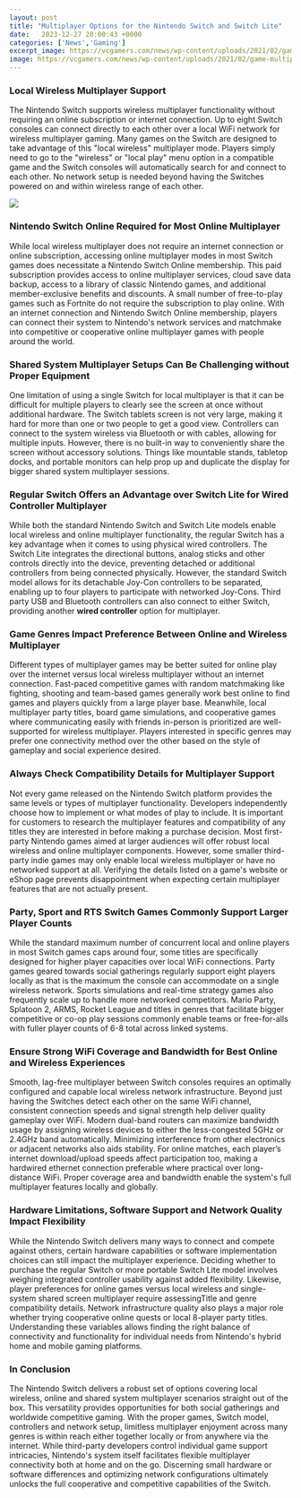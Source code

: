 ```yaml
---
layout: post
title: "Multiplayer Options for the Nintendo Switch and Switch Lite"
date:   2023-12-27 20:00:43 +0000
categories: ['News','Gaming']
excerpt_image: https://vcgamers.com/news/wp-content/uploads/2021/02/game-multiplayer-nintendo-switch.jpg
image: https://vcgamers.com/news/wp-content/uploads/2021/02/game-multiplayer-nintendo-switch.jpg
---
```


### **Local Wireless Multiplayer Support** 
The Nintendo Switch supports wireless multiplayer functionality without requiring an online subscription or internet connection. Up to eight Switch consoles can connect directly to each other over a local WiFi network for wireless multiplayer gaming. Many games on the Switch are designed to take advantage of this "local wireless" multiplayer mode. Players simply need to go to the "wireless" or "local play" menu option in a compatible game and the Switch consoles will automatically search for and connect to each other. No network setup is needed beyond having the Switches powered on and within wireless range of each other.

![](https://media-cldnry.s-nbcnews.com/image/upload/t_fit-760w,f_auto,q_auto:best/newscms/2023_09/3596306/230227-switch-games-bd-2x1.jpg)
### **Nintendo Switch Online Required for Most Online Multiplayer**
While local wireless multiplayer does not require an internet connection or online subscription, accessing online multiplayer modes in most Switch games does necessitate a Nintendo Switch Online membership. This paid subscription provides access to online multiplayer services, cloud save data backup, access to a library of classic Nintendo games, and additional member-exclusive benefits and discounts. A small number of free-to-play games such as Fortnite do not require the subscription to play online. With an internet connection and Nintendo Switch Online membership, players can connect their system to Nintendo's network services and matchmake into competitive or cooperative online multiplayer games with people around the world.
### **Shared System Multiplayer Setups Can Be Challenging without Proper Equipment**  
One limitation of using a single Switch for local multiplayer is that it can be difficult for multiple players to clearly see the screen at once without additional hardware. The Switch tablets screen is not very large, making it hard for more than one or two people to get a good view. Controllers can connect to the system wireless via Bluetooth or with cables, allowing for multiple inputs. However, there is no built-in way to conveniently share the screen without accessory solutions. Things like mountable stands, tabletop docks, and portable monitors can help prop up and duplicate the display for bigger shared system multiplayer sessions.
### **Regular Switch Offers an Advantage over Switch Lite for Wired Controller Multiplayer**
While both the standard Nintendo Switch and Switch Lite models enable local wireless and online multiplayer functionality, the regular Switch has a key advantage when it comes to using physical wired controllers. The Switch Lite integrates the directional buttons, analog sticks and other controls directly into the device, preventing detached or additional controllers from being connected physically. However, the standard Switch model allows for its detachable Joy-Con controllers to be separated, enabling up to four players to participate with networked Joy-Cons. Third party USB and Bluetooth controllers can also connect to either Switch, providing another **wired controller** option for multiplayer.
### **Game Genres Impact Preference Between Online and Wireless Multiplayer**
Different types of multiplayer games may be better suited for online play over the internet versus local wireless multiplayer without an internet connection. Fast-paced competitive games with random matchmaking like fighting, shooting and team-based games generally work best online to find games and players quickly from a large player base. Meanwhile, local multiplayer party titles, board game simulations, and cooperative games where communicating easily with friends in-person is prioritized are well-supported for wireless multiplayer. Players interested in specific genres may prefer one connectivity method over the other based on the style of gameplay and social experience desired.
### **Always Check Compatibility Details for Multiplayer Support** 
Not every game released on the Nintendo Switch platform provides the same levels or types of multiplayer functionality. Developers independently choose how to implement or what modes of play to include. It is important for customers to research the multiplayer features and compatibility of any titles they are interested in before making a purchase decision. Most first-party Nintendo games aimed at larger audiences will offer robust local wireless and online multiplayer components. However, some smaller third-party indie games may only enable local wireless multiplayer or have no networked support at all. Verifying the details listed on a game's website or eShop page prevents disappointment when expecting certain multiplayer features that are not actually present.
### **Party, Sport and RTS Switch Games Commonly Support Larger Player Counts** 
While the standard maximum number of concurrent local and online players in most Switch games caps around four, some titles are specifically designed for higher player capacities over local WiFi connections. Party games geared towards social gatherings regularly support eight players locally as that is the maximum the console can accommodate on a single wireless network. Sports simulations and real-time strategy games also frequently scale up to handle more networked competitors. Mario Party, Splatoon 2, ARMS, Rocket League and titles in genres that facilitate bigger competitive or co-op play sessions commonly enable teams or free-for-alls with fuller player counts of 6-8 total across linked systems.
### **Ensure Strong WiFi Coverage and Bandwidth for Best Online and Wireless Experiences**
Smooth, lag-free multiplayer between Switch consoles requires an optimally configured and capable local wireless network infrastructure. Beyond just having the Switches detect each other on the same WiFi channel, consistent connection speeds and signal strength help deliver quality gameplay over WiFi. Modern dual-band routers can maximize bandwidth usage by assigning wireless devices to either the less-congested 5GHz or 2.4GHz band automatically. Minimizing interference from other electronics or adjacent networks also aids stability. For online matches, each player’s internet download/upload speeds affect participation too, making a hardwired ethernet connection preferable where practical over long-distance WiFi. Proper coverage area and bandwidth enable the system's full multiplayer features locally and globally.
### **Hardware Limitations, Software Support and Network Quality Impact Flexibility**
While the Nintendo Switch delivers many ways to connect and compete against others, certain hardware capabilities or software implementation choices can still impact the multiplayer experience. Deciding whether to purchase the regular Switch or more portable Switch Lite model involves weighing integrated controller usability against added flexibility. Likewise, player preferences for online games versus local wireless and single-system shared screen multiplayer require assessingTitle and genre compatibility details. Network infrastructure quality also plays a major role whether trying cooperative online quests or local 8-player party titles. Understanding these variables allows finding the right balance of connectivity and functionality for individual needs from Nintendo's hybrid home and mobile gaming platforms.
### **In Conclusion** 
The Nintendo Switch delivers a robust set of options covering local wireless, online and shared system multiplayer scenarios straight out of the box. This versatility provides opportunities for both social gatherings and worldwide competitive gaming. With the proper games, Switch model, controllers and network setup, limitless multiplayer enjoyment across many genres is within reach either together locally or from anywhere via the internet. While third-party developers control individual game support intricacies, Nintendo's system itself facilitates flexible multiplayer connectivity both at home and on the go. Discerning small hardware or software differences and optimizing network configurations ultimately unlocks the full cooperative and competitive capabilities of the Switch.